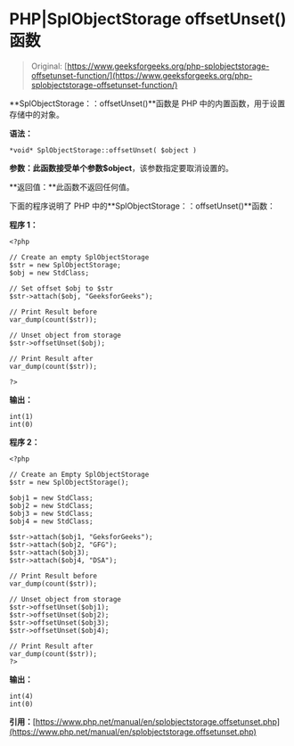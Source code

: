 # PHP|SplObjectStorage offsetUnset()函数

> Original: [https://www.geeksforgeeks.org/php-splobjectstorage-offsetunset-function/](https://www.geeksforgeeks.org/php-splobjectstorage-offsetunset-function/)

**SplObjectStorage：：offsetUnset()**函数是 PHP 中的内置函数，用于设置存储中的对象。

**语法：**

```
*void* SplObjectStorage::offsetUnset( $object )
```

**参数：**此函数接受单个参数**$object**，该参数指定要取消设置的。

**返回值：**此函数不返回任何值。

下面的程序说明了 PHP 中的**SplObjectStorage：：offsetUnset()**函数：

**程序 1：**

```
<?php

// Create an empty SplObjectStorage
$str = new SplObjectStorage;
$obj = new StdClass;

// Set offset $obj to $str 
$str->attach($obj, "GeeksforGeeks");

// Print Result before
var_dump(count($str));

// Unset object from storage
$str->offsetUnset($obj);

// Print Result after
var_dump(count($str));

?>
```

**输出：**

```
int(1)
int(0)

```

**程序 2：**

```
<?php

// Create an Empty SplObjectStorage
$str = new SplObjectStorage();

$obj1 = new StdClass;
$obj2 = new StdClass;
$obj3 = new StdClass;
$obj4 = new StdClass;

$str->attach($obj1, "GeksforGeeks");
$str->attach($obj2, "GFG");
$str->attach($obj3);
$str->attach($obj4, "DSA");

// Print Result before
var_dump(count($str));

// Unset object from storage
$str->offsetUnset($obj1);
$str->offsetUnset($obj2);
$str->offsetUnset($obj3);
$str->offsetUnset($obj4);

// Print Result after
var_dump(count($str));
?>
```

**输出：**

```
int(4)
int(0)

```

**引用：**[https://www.php.net/manual/en/splobjectstorage.offsetunset.php](https://www.php.net/manual/en/splobjectstorage.offsetunset.php)
